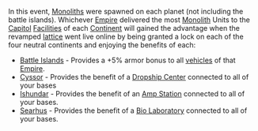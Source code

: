 In this event, [Monoliths](../../items/Monolith.md) were spawned on
each planet (not including the battle islands). Whichever
[Empire](../../terminology/Empire.md) delivered the most
[Monolith](../../items/Monolith.md) Units to the [Capitol](../../locations/Capitol.md)
[Facilities](../../locations/Facilities.md) of each
[Continent](../../locations/Continent.md) will gained the advantage when the
revamped [lattice](../../terminology/Lattice.md) went live online by being granted
a lock on each of the four neutral continents and enjoying the benefits of each:

- [Battle Islands](../../locations/Battle_Islands.md) - Provides a +5% armor bonus
  to all [vehicles](../../vehicles/index.md) of that
  [Empire](../../terminology/Empire.md).
- [Cyssor](../../locations/Cyssor.md) - Provides the benefit of a
  [Dropship Center](../../locations/Dropship_Center.md) connected to all of your
  bases
- [Ishundar](../../locations/Ishundar.md) - Provides the benefit of an
  [Amp Station](../../locations/Amp_Station.md) connected to all of your bases.
- [Searhus](../../locations/Searhus.md) - Provides the benefit of a
  [Bio Laboratory](../../locations/Bio_Laboratory.md) connected to all of your
  bases.
